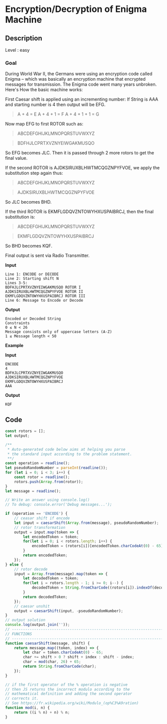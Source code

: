 # Encryption/Decryption of Enigma Machine

## Description

Level : easy

### Goal
During World War II, the Germans were using an encryption code called Enigma – which was basically an encryption machine that encrypted messages for transmission. The Enigma code went many years unbroken. Here's How the basic machine works:

First Caesar shift is applied using an incrementing number:
If String is AAA and starting number is 4 then output will be EFG.

> A + 4 = E
> A + 4 + 1 = F
> A + 4 + 1 + 1 = G

Now map EFG to first ROTOR such as:

> ABCDEFGHIJKLMNOPQRSTUVWXYZ

> BDFHJLCPRTXVZNYEIWGAKMUSQO

So EFG becomes JLC. Then it is passed through 2 more rotors to get the final value.

If the second ROTOR is AJDKSIRUXBLHWTMCQGZNPYFVOE, we apply the substitution step again thus:

> ABCDEFGHIJKLMNOPQRSTUVWXYZ

> AJDKSIRUXBLHWTMCQGZNPYFVOE

So JLC becomes BHD.

If the third ROTOR is EKMFLGDQVZNTOWYHXUSPAIBRCJ, then the final substitution is:

> ABCDEFGHIJKLMNOPQRSTUVWXYZ

> EKMFLGDQVZNTOWYHXUSPAIBRCJ

So BHD becomes KQF.

Final output is sent via Radio Transmitter.

**Input**
```
Line 1: ENCODE or DECODE
Line 2: Starting shift N
Lines 3-5:
BDFHJLCPRTXVZNYEIWGAKMUSQO ROTOR I
AJDKSIRUXBLHWTMCQGZNPYFVOE ROTOR II
EKMFLGDQVZNTOWYHXUSPAIBRCJ ROTOR III
Line 6: Message to Encode or Decode
```

**Output**
```
Encoded or Decoded String
Constraints
0 ≤ N < 26
Message consists only of uppercase letters (A-Z)
1 ≤ Message length < 50
```

**Example**

**Input**

```
ENCODE
4
BDFHJLCPRTXVZNYEIWGAKMUSQO
AJDKSIRUXBLHWTMCQGZNPYFVOE
EKMFLGDQVZNTOWYHXUSPAIBRCJ
AAA
```

**Output**
```
KQF
```
## Code

```js
const rotors = [];
let output;

/**
 * Auto-generated code below aims at helping you parse
 * the standard input according to the problem statement.
 **/
const operation = readline(); 
let pseudoRandomNumber = parseInt(readline());
for (let i = 0; i < 3; i++) {
    const rotor = readline();
    rotors.push(Array.from(rotor));
}
let message = readline();

// Write an answer using console.log()
// To debug: console.error('Debug messages...');

if (operation == 'ENCODE') {
    // ceasar shift if encode
    let input = caesarShift(Array.from(message), pseudoRandomNumber);
    // rotor transformation
    output = input.map(token => {
        let encodedToken = token;
        for(let i = 0; i < rotors.length; i++) {
            encodedToken = (rotors[i])[encodedToken.charCodeAt(0) - 65];
        }
        return encodedToken;
    });
} else {
    // rotor decode
    input = Array.from(message).map(token => {
        let decodedToken = token;
        for(let i = rotors.length - 1; i >= 0; i--) {
            decodedToken = String.fromCharCode((rotors[i]).indexOf(decodedToken) + 65);
        }
        return decodedToken;
    });
    // caesar unshit
    output = caesarShift(input, -pseudoRandomNumber);
}
// output solution
console.log(output.join(''));
// ---------------------------------------------------------------------
// FUNCTIONS
// ---------------------------------------------------------------------
function caesarShift(message, shift) {
    return message.map((token, index) => {
        let char = token.charCodeAt(0) - 65;
        char += shift > 0 ? shift + index : shift - index;
        char = mod(char, 26) + 65;
        return String.fromCharCode(char);
    });
}

// if the first operator of the % operation is negative
// then JS returns the incorrect modulo according to the 
// mathematical definition and adding the second operator 
// corrects it.
// See https://fr.wikipedia.org/wiki/Modulo_(op%C3%A9ration)
function mod(i, n) {
    return ((i % n) + n) % n;
}
```


